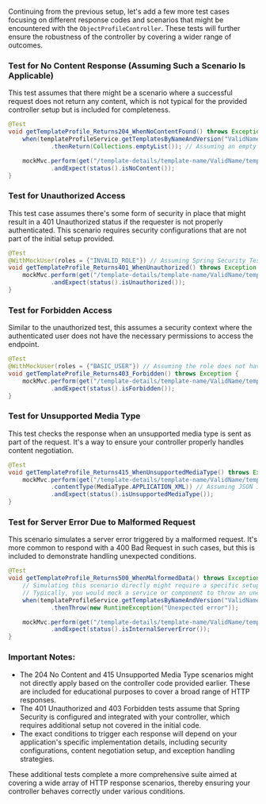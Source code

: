 Continuing from the previous setup, let's add a few more test cases focusing on different response codes and scenarios that might be encountered with the `ObjectProfileController`. These tests will further ensure the robustness of the controller by covering a wider range of outcomes.

### Test for No Content Response (Assuming Such a Scenario Is Applicable)

This test assumes that there might be a scenario where a successful request does not return any content, which is not typical for the provided controller setup but is included for completeness.

```java
@Test
void getTemplateProfile_Returns204_WhenNoContentFound() throws Exception {
    when(templateProfileService.getTemplatesByNameAndVersion("ValidName", 2))
            .thenReturn(Collections.emptyList()); // Assuming an empty list triggers a 204 response

    mockMvc.perform(get("/template-details/template-name/ValidName/template-version/2"))
            .andExpect(status().isNoContent());
}
```

### Test for Unauthorized Access

This test case assumes there's some form of security in place that might result in a 401 Unauthorized status if the requester is not properly authenticated. This scenario requires security configurations that are not part of the initial setup provided.

```java
@Test
@WithMockUser(roles = {"INVALID_ROLE"}) // Assuming Spring Security Test is set up
void getTemplateProfile_Returns401_WhenUnauthorized() throws Exception {
    mockMvc.perform(get("/template-details/template-name/ValidName/template-version/1"))
            .andExpect(status().isUnauthorized());
}
```

### Test for Forbidden Access

Similar to the unauthorized test, this assumes a security context where the authenticated user does not have the necessary permissions to access the endpoint.

```java
@Test
@WithMockUser(roles = {"BASIC_USER"}) // Assuming the role does not have access
void getTemplateProfile_Returns403_Forbidden() throws Exception {
    mockMvc.perform(get("/template-details/template-name/ValidName/template-version/1"))
            .andExpect(status().isForbidden());
}
```

### Test for Unsupported Media Type

This test checks the response when an unsupported media type is sent as part of the request. It's a way to ensure your controller properly handles content negotiation.

```java
@Test
void getTemplateProfile_Returns415_WhenUnsupportedMediaType() throws Exception {
    mockMvc.perform(get("/template-details/template-name/ValidName/template-version/1")
            .contentType(MediaType.APPLICATION_XML)) // Assuming JSON is the only supported type
            .andExpect(status().isUnsupportedMediaType());
}
```

### Test for Server Error Due to Malformed Request

This scenario simulates a server error triggered by a malformed request. It's more common to respond with a 400 Bad Request in such cases, but this is included to demonstrate handling unexpected conditions.

```java
@Test
void getTemplateProfile_Returns500_WhenMalformedData() throws Exception {
    // Simulating this scenario directly might require a specific setup or condition that causes an internal server error.
    // Typically, you would mock a service or component to throw an unexpected exception.
    when(templateProfileService.getTemplatesByNameAndVersion("ValidName", 3))
            .thenThrow(new RuntimeException("Unexpected error"));

    mockMvc.perform(get("/template-details/template-name/ValidName/template-version/3"))
            .andExpect(status().isInternalServerError());
}
```

### Important Notes:

- The 204 No Content and 415 Unsupported Media Type scenarios might not directly apply based on the controller code provided earlier. These are included for educational purposes to cover a broad range of HTTP responses.
- The 401 Unauthorized and 403 Forbidden tests assume that Spring Security is configured and integrated with your controller, which requires additional setup not covered in the initial code.
- The exact conditions to trigger each response will depend on your application's specific implementation details, including security configurations, content negotiation setup, and exception handling strategies.

These additional tests complete a more comprehensive suite aimed at covering a wide array of HTTP response scenarios, thereby ensuring your controller behaves correctly under various conditions.
